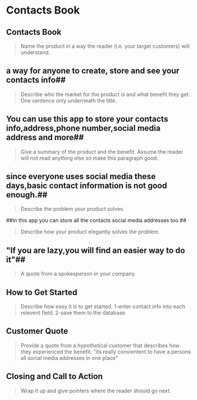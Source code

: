 # Contacts Book #

<!-- 
> This material was originally posted [here](http://www.quora.com/What-is-Amazons-approach-to-product-development-and-product-management). It is reproduced here for posterities sake.

There is an approach called "working backwards" that is widely used at Amazon. They work backwards from the customer, rather than starting with an idea for a product and trying to bolt customers onto it. While working backwards can be applied to any specific product decision, using this approach is especially important when developing new products or features.

For new initiatives a product manager typically starts by writing an internal press release announcing the finished product. The target audience for the press release is the new/updated product's customers, which can be retail customers or internal users of a tool or technology. Internal press releases are centered around the customer problem, how current solutions (internal or external) fail, and how the new product will blow away existing solutions.

If the benefits listed don't sound very interesting or exciting to customers, then perhaps they're not (and shouldn't be built). Instead, the product manager should keep iterating on the press release until they've come up with benefits that actually sound like benefits. Iterating on a press release is a lot less expensive than iterating on the product itself (and quicker!).

If the press release is more than a page and a half, it is probably too long. Keep it simple. 3-4 sentences for most paragraphs. Cut out the fat. Don't make it into a spec. You can accompany the press release with a FAQ that answers all of the other business or execution questions so the press release can stay focused on what the customer gets. My rule of thumb is that if the press release is hard to write, then the product is probably going to suck. Keep working at it until the outline for each paragraph flows. 

Oh, and I also like to write press-releases in what I call "Oprah-speak" for mainstream consumer products. Imagine you're sitting on Oprah's couch and have just explained the product to her, and then you listen as she explains it to her audience. That's "Oprah-speak", not "Geek-speak".

Once the project moves into development, the press release can be used as a touchstone; a guiding light. The product team can ask themselves, "Are we building what is in the press release?" If they find they're spending time building things that aren't in the press release (overbuilding), they need to ask themselves why. This keeps product development focused on achieving the customer benefits and not building extraneous stuff that takes longer to build, takes resources to maintain, and doesn't provide real customer benefit (at least not enough to warrant inclusion in the press release).
 -->
 
## Contacts Book ##
  > Name the product in a way the reader (i.e. your target customers) will understand.

## a way for anyone to create, store and see your contacts info##
  > Describe who the market for the product is and what benefit they get. One sentence only underneath the title.

## You can use this app to store your contacts info,address,phone number,social media address and more##
  > Give a summary of the product and the benefit. Assume the reader will not read anything else so make this paragraph good.

## since everyone uses social media these days,basic contact information is not good enough.##
  > Describe the problem your product solves.

##in this app you can store all the contacts social media addresses too ##
  > Describe how your product elegantly solves the problem.

## "If you are lazy,you will find an easier way to do it"##
  > A quote from a spokesperson in your company.

## How to Get Started ##
  > Describe how easy it is to get started.
  1-enter contact info into each relevent field.
  2-save them to the database.

## Customer Quote ##
  > Provide a quote from a hypothetical customer that describes how they experienced the benefit.
  "its really convientent to have a persons all social media addresses in one place"
## Closing and Call to Action ##
  > Wrap it up and give pointers where the reader should go next.